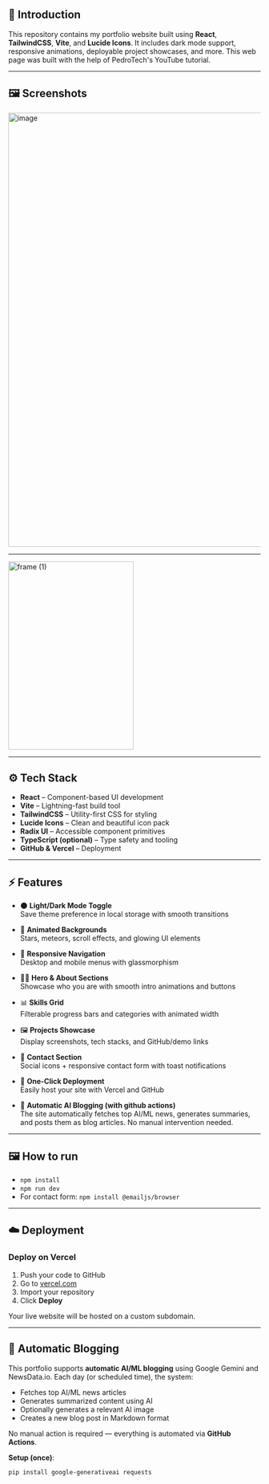 ## 🚀 Introduction

This repository contains my portfolio website built using **React**, **TailwindCSS**, **Vite**, and **Lucide Icons**. It includes dark mode support, responsive animations, deployable project showcases, and more. This web page was built with the help of PedroTech's YouTube tutorial.

---

## 🖼️ Screenshots

<img width="1796" height="865" alt="image" src="https://github.com/user-attachments/assets/d9c1f29d-8d15-4b42-b08f-6b74e42ad80b" />

---

<img align="center" width="250" height="375" alt="frame (1)" src="https://github.com/user-attachments/assets/02e92d57-8c17-4703-a714-6b98b7305396" />

---

## ⚙️ Tech Stack

- **React** – Component-based UI development
- **Vite** – Lightning-fast build tool
- **TailwindCSS** – Utility-first CSS for styling
- **Lucide Icons** – Clean and beautiful icon pack
- **Radix UI** – Accessible component primitives
- **TypeScript (optional)** – Type safety and tooling
- **GitHub & Vercel** – Deployment

---

## ⚡️ Features

- 🌑 **Light/Dark Mode Toggle**  
  Save theme preference in local storage with smooth transitions

- 💫 **Animated Backgrounds**  
  Stars, meteors, scroll effects, and glowing UI elements

- 📱 **Responsive Navigation**  
  Desktop and mobile menus with glassmorphism

- 👨‍💻 **Hero & About Sections**  
  Showcase who you are with smooth intro animations and buttons

- 📊 **Skills Grid**  
  Filterable progress bars and categories with animated width

- 🖼️ **Projects Showcase**  
  Display screenshots, tech stacks, and GitHub/demo links

- 📩 **Contact Section**  
  Social icons + responsive contact form with toast notifications

- 🚀 **One-Click Deployment**  
  Easily host your site with Vercel and GitHub

- 📝 **Automatic AI Blogging (with github actions)**   
  The site automatically fetches top AI/ML news, generates summaries, and posts them as blog articles. No manual intervention needed.

---

## 🖼️ How to run

- `npm install`
- `npm run dev`
- For contact form: `npm install @emailjs/browser`

---

## ☁️ Deployment

### Deploy on Vercel

1. Push your code to GitHub  
2. Go to [vercel.com](https://vercel.com)  
3. Import your repository  
4. Click **Deploy**  

Your live website will be hosted on a custom subdomain.

---

## 📝 Automatic Blogging

This portfolio supports **automatic AI/ML blogging** using Google Gemini and NewsData.io. Each day (or scheduled time), the system:

- Fetches top AI/ML news articles  
- Generates summarized content using AI  
- Optionally generates a relevant AI image  
- Creates a new blog post in Markdown format  

No manual action is required — everything is automated via **GitHub Actions**.

**Setup (once)**:

```bash
pip install google-generativeai requests
